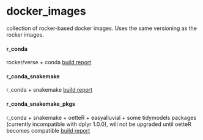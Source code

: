 # docker_images
collection of rocker-based docker images. Uses the same versioning as the rocker images.

#### r_conda
rocker/verse + conda
[build report](https://hub.docker.com/repository/docker/erblast/r_conda/builds)

#### r_conda_snakemake
r_conda + snakemake
[build report](https://hub.docker.com/repository/docker/erblast/r_conda_snakemake/builds)

#### r_conda_snakemake_pkgs
r_conda + snakemake + oetteR + easyalluvial + some tidymodels packages
(currently incompatible with dplyr 1.0.0), will not be upgraded until oetteR becomes compatible
[build report](https://hub.docker.com/repository/docker/erblast/r_conda_snakemake_pkgs/builds)
